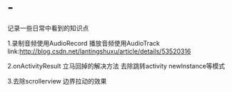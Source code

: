 # -
记录一些日常中看到的知识点


1.录制音频使用AudioRecord 播放音频使用AudioTrack
link:http://blog.csdn.net/lantingshuxu/article/details/53520316

2.onActivityResult 立马回掉的解决方法
去除跳转activity newInstance等模式

3.去除scrollerview 边界拉动的效果
<style name="NoEdgeEffectScrollViewStyle">
  <item name="android:overScrollMode">never</item>
  <item name="android:fadingEdge">none</item>
</style>
